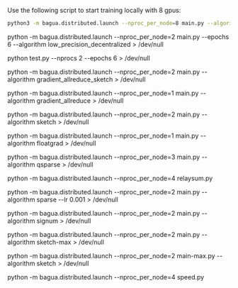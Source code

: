 Use the following script to start training locally with 8 gpus:

```bash
python3 -m bagua.distributed.launch --nproc_per_node=8 main.py --algorithm gradient_allreduce
```

python -m bagua.distributed.launch --nproc_per_node=2 main.py --epochs 6 --algorithm low_precision_decentralized > /dev/null

python test.py --nprocs 2 --epochs 6 > /dev/null

python -m bagua.distributed.launch --nproc_per_node=2 main.py --algorithm gradient_allreduce_sketch > /dev/null

python -m bagua.distributed.launch --nproc_per_node=1 main.py --algorithm gradient_allreduce > /dev/null

python -m bagua.distributed.launch --nproc_per_node=2 main.py --algorithm sketch > /dev/null

python -m bagua.distributed.launch --nproc_per_node=1 main.py --algorithm floatgrad > /dev/null

python -m bagua.distributed.launch --nproc_per_node=3 main.py --algorithm qsparse > /dev/null

python -m bagua.distributed.launch --nproc_per_node=4 relaysum.py

python -m bagua.distributed.launch --nproc_per_node=2 main.py --algorithm sparse --lr 0.001 > /dev/null

python -m bagua.distributed.launch --nproc_per_node=2 main.py --algorithm signum > /dev/null

python -m bagua.distributed.launch --nproc_per_node=2 main.py --algorithm sketch-max > /dev/null

python -m bagua.distributed.launch --nproc_per_node=2 main-max.py --algorithm sketch > /dev/null


python -m bagua.distributed.launch --nproc_per_node=4 speed.py
